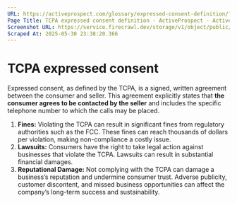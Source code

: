 ```yaml
---
URL: https://activeprospect.com/glossary/expressed-consent-definition/?utm_medium=Email&utm_source=Website&utm_campaign=AP-Email-InsideCBM-September
Page Title: TCPA expressed consent definition - ActiveProspect - ActiveProspect
Screenshot URL: https://service.firecrawl.dev/storage/v1/object/public/media/screenshot-a6112f8f-d36c-4051-a6e9-0147e60dcfa9.png
Scraped At: 2025-05-30 23:38:20.366
---
```

# TCPA expressed consent



Expressed consent, as defined by the TCPA, is a signed, written agreement between the consumer and seller. This agreement explicitly states that **the consumer agrees to be contacted by the seller** and includes the specific telephone number to which the calls may be placed.



1. **Fines:** Violating the TCPA can result in significant fines from regulatory authorities such as the FCC. These fines can reach thousands of dollars per violation, making non-compliance a costly issue.
2. **Lawsuits:** Consumers have the right to take legal action against businesses that violate the TCPA. Lawsuits can result in substantial financial damages.
3. **Reputational Damage:** Not complying with the TCPA can damage a business’s reputation and undermine consumer trust. Adverse publicity, customer discontent, and missed business opportunities can affect the company’s long-term success and sustainability.



